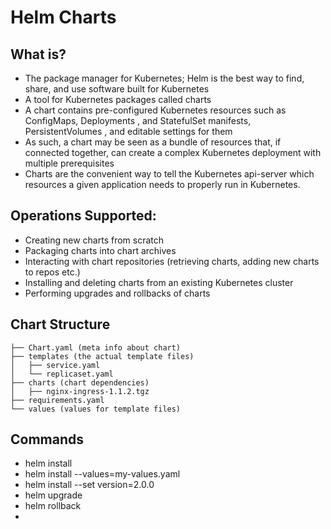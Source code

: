 # Helm Charts

## What is?
- The package manager for Kubernetes; Helm is the best way to find, share, and use software built for Kubernetes
- A tool for Kubernetes packages called charts
- A chart contains pre-configured Kubernetes resources such as ConfigMaps, Deployments , and StatefulSet manifests, PersistentVolumes , and editable settings for them
- As such, a chart may be seen as a bundle of resources that, if connected together, can create a complex Kubernetes deployment with multiple prerequisites
- Charts are the convenient way to tell the Kubernetes api-server which resources a given application needs to properly run in Kubernetes.

## Operations Supported:
- Creating new charts from scratch
- Packaging charts into chart archives
- Interacting with chart repositories (retrieving charts, adding new charts to repos etc.)
- Installing and deleting charts from an existing Kubernetes cluster
- Performing upgrades and rollbacks of charts

## Chart Structure
```
├── Chart.yaml (meta info about chart)
├── templates (the actual template files)
│   ├── service.yaml
│   └── replicaset.yaml
├── charts (chart dependencies)
│   ├── nginx-ingress-1.1.2.tgz
├── requirements.yaml
└── values (values for template files)
```

## Commands
- helm install <chartname>
- helm install --values=my-values.yaml  <chartname>
- helm install --set version=2.0.0 <chartname>
- helm upgrade <chartname>
- helm rollback <chartname>
-
